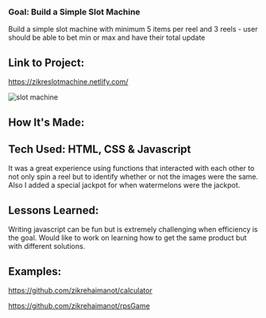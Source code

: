 ### Goal: Build a Simple Slot Machine

Build a simple slot machine with minimum 5 items per reel and 3 reels - user should be able to bet min or max and have their total update

## Link to Project:
https://zikreslotmachine.netlify.com/

![slot machine](images/slotss.png)

## How It's Made:

## Tech Used: HTML, CSS &  Javascript

It was a great experience using functions that interacted with each other to not only spin a reel but to identify whether or not the images were the same. Also I added a special jackpot for when watermelons were the jackpot.

## Lessons Learned:

Writing javascript can be fun but is extremely challenging when efficiency is the goal. Would like to work on learning how to get the same product but with different solutions.

## Examples:

https://github.com/zikrehaimanot/calculator

https://github.com/zikrehaimanot/rpsGame
